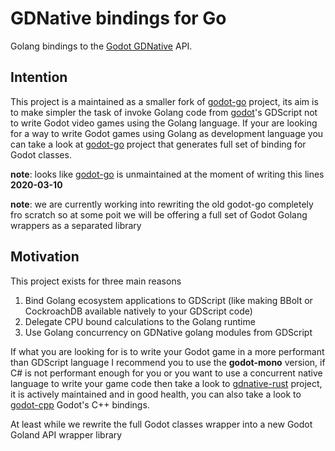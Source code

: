 # GDNative bindings for Go

Golang bindings to the [Godot GDNative](https://github.com/GodotNativeTools/godot_headers) API.

## Intention

This project is a maintained as a smaller fork of [godot-go](https://github.com/ShadowApex/godot-go)
project, its aim is to make simpler the task of invoke Golang code from [godot](https://github.com/godotengine/godot)'s
GDScript not to write Godot video games using the Golang language. If your are looking for a way to
write Godot games using Golang as development language you can take a look at
[godot-go](https://github.com/ShadowApex/godot-go) project that generates full set of binding for Godot
 classes.

**note**: looks like [godot-go](https://github.com/ShadowApex/godot-go) is unmaintained at the moment
of writing this lines **2020-03-10**

**note**: we are currently working into rewriting the  old godot-go completely fro scratch so at some poit we will be offering a full set of Godot  Golang wrappers as a separated library

## Motivation

This project exists for three main reasons

1. Bind Golang ecosystem applications to GDScript (like making BBolt or CockroachDB available natively to your GDScript code)
2. Delegate CPU bound calculations to the Golang runtime
3. Use Golang concurrency on GDNative golang modules from GDScript

If what you are looking for is to write your Godot game in a more performant than GDScript language I
recommend you to use the **godot-mono** version, if C# is not performant enough for you or you want to use a
concurrent native language to write your game code then take a look to [gdnative-rust](https://github.com/GodotNativeTools/godot-rust)
project, it is actively maintained and in good health, you can also take a look to
[godot-cpp](https://github.com/GodotNativeTools/godot-cpp) Godot's C++ bindings.

At least while we rewrite the full Godot classes wrapper into a new Godot Goland API wrapper library
